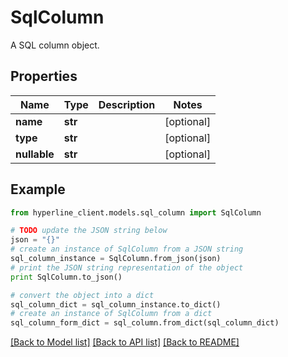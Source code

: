 # SqlColumn

A SQL column object.

## Properties
Name | Type | Description | Notes
------------ | ------------- | ------------- | -------------
**name** | **str** |  | [optional] 
**type** | **str** |  | [optional] 
**nullable** | **str** |  | [optional] 

## Example

```python
from hyperline_client.models.sql_column import SqlColumn

# TODO update the JSON string below
json = "{}"
# create an instance of SqlColumn from a JSON string
sql_column_instance = SqlColumn.from_json(json)
# print the JSON string representation of the object
print SqlColumn.to_json()

# convert the object into a dict
sql_column_dict = sql_column_instance.to_dict()
# create an instance of SqlColumn from a dict
sql_column_form_dict = sql_column.from_dict(sql_column_dict)
```
[[Back to Model list]](../README.md#documentation-for-models) [[Back to API list]](../README.md#documentation-for-api-endpoints) [[Back to README]](../README.md)


